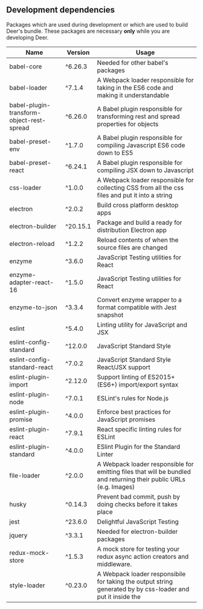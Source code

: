 ## Development dependencies

Packages which are used during development or which are used to build Deer's bundle. These packages are necessary **only** while you are developing Deer.

|           Name          |  Version  |    Usage   |
| ----------------------- | --------- | ---------- |
| babel-core              | ^6.26.3   | Needed for other babel's packages |
| babel-loader            | ^7.1.4    | A Webpack loader responsible for taking in the ES6 code and making it understandable |
| babel-plugin-transform-object-rest-spread | ^6.26.0 | A Babel plugin responsible for transforming rest and spread properties for objects |
| babel-preset-env        | ^1.7.0    | A Babel plugin responsible for compiling Javascript ES6 code down to ES5 |
| babel-preset-react      | ^6.24.1   | A Babel plugin responsible for compiling JSX down to Javascript |
| css-loader              | ^1.0.0    | A Webpack loader responsible for collecting CSS from all the css files and put it into a string |
| electron                | ^2.0.2    | Build cross platform desktop apps |
| electron-builder        | ^20.15.1  | Package and build a ready for distribution Electron app |
| electron-reload         | ^1.2.2    | Reload contents of when the source files are changed |
| enzyme                  | ^3.6.0    | JavaScript Testing utilities for React |
| enzyme-adapter-react-16 | ^1.5.0    | JavaScript Testing utilities for React |
| enzyme-to-json          | ^3.3.4    | Convert enzyme wrapper to a format compatible with Jest snapshot |
| eslint                  | ^5.4.0    | Linting utility for JavaScript and JSX |
| eslint-config-standard  | ^12.0.0   | JavaScript Standard Style |
| eslint-config-standard-react  | ^7.0.2   | JavaScript Standard Style React/JSX support |
| eslint-plugin-import    | ^2.12.0   | Support linting of ES2015+ (ES6+) import/export syntax |
| eslint-plugin-node      | ^7.0.1    | ESLint's rules for Node.js |
| eslint-plugin-promise   | ^4.0.0    | Enforce best practices for JavaScript promises |
| eslint-plugin-react     | ^7.9.1    | React specific linting rules for ESLint |
| eslint-plugin-standard  | ^4.0.0    | ESlint Plugin for the Standard Linter |
| file-loader             | ^2.0.0    | A Webpack loader responsible for emitting files that will be bundled and returning their public URLs (e.g. Images) |
| husky                   | ^0.14.3   | Prevent bad commit, push by doing checks before it takes place |
| jest                    | ^23.6.0   | Delightful JavaScript Testing |
| jquery                  | ^3.3.1    | Needed for electron-builder packages |
| redux-mock-store        | ^1.5.3    | A mock store for testing your redux async action creators and middleware. |
| style-loader            | ^0.23.0   | A Webpack loader responsibile for taking the output string generated by by css-loader and put it inside the <style> tags |
| webpack                 | ^4.12.0   | A module bundler for JavaScript files |
| webpack-cli             | ^3.0.3    | Required by web pack |

## Production dependencies

Packages which are required at runtime. These packages are essential for Deer to work
Those are dependencies that are essential for software to work.

|          Name         |    Version    |    Usage   |
| --------------------- | ------------- | ---------- |
| bootstrap             | ^4.1.1        | A front-end framework |
| draft-js              | ^0.10.5       | A framework for building rich text editors |
| electron-is-dev       | ^0.3.0        | Check if Electron is running in development |
| electron-log          | ^2.2.15       | A multi-transport async logging library |
| electron-store        | ^2.0.0        | Save and load user preferences |
| electron-window-state | ^5.0.1        | Store and restore window sizes and positions |
| i18next               | ^11.9.0       | internationalization framework |
| pouchdb-browser       | ^7.0.0        | A pocket-sized database. |
| prop-types            | ^15.6.1       | A Runtime type checking for React props |
| react                 | ^16.4.0       | A JavaScript library for building user interfaces |
| react-dom             | ^16.4.0       | React package for working with the DOM |
| react-i18next         | ^8.0.7        | Internationalization for react |
| react-redux           | ^5.0.7        | React bindings for Redux |
| react-router-dom      | ^4.3.1        | A DOM bindings for React Router |
| reactstrap            | ^6.1.0        | A Stateless React Components for Bootstrap 4 |
| redux                 | ^4.0.0        | A predictable state container for JavaScript apps |
| redux-actions         | ^2.4.0        | Helpers for both handling and creating actions |
| redux-thunk           | ^2.3.0        | A Redux middleware allows writing asynchronous actions |

## References

[package.json: Specifics of npm's package.json handling](https://docs.npmjs.com/files/package.json)

[Rest and spread properties](https://babeljs.io/docs/en/babel-plugin-transform-object-rest-spread/)

